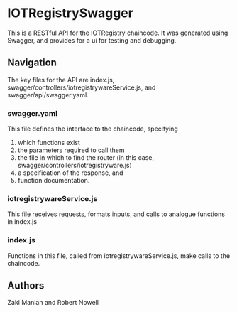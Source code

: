 # IOTRegistrySwagger

This is a RESTful API for the IOTRegistry chaincode. It was generated using Swagger, and provides for a ui for testing and debugging.

## Navigation

The key files for the API are index.js, swagger/controllers/iotregistrywareService.js, and swagger/api/swagger.yaml.

### swagger.yaml
This file defines the interface to the chaincode, specifying   
1. which functions exist  
2. the parameters required to call them  
3. the file in which to find the router (in this case, swagger/controllers/iotregistryware.js)  
4. a specification of the response, and  
5. function documentation.    

### iotregistrywareService.js
This file receives requests, formats inputs, and calls to analogue functions in index.js

### index.js
Functions in this file, called from iotregistrywareService.js, make calls to the chaincode.  


## Authors
Zaki Manian and Robert Nowell
